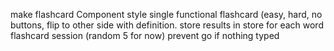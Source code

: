 make flashcard Component
style
single functional flashcard (easy, hard, no buttons, flip to other side with definition.
store results in store for each word
flashcard session (random 5 for now)
prevent go if nothing typed
